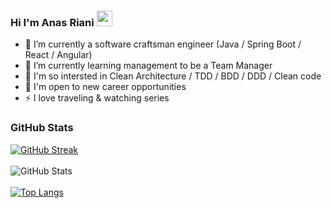 ### Hi I'm Anas Riani <img src="https://camo.githubusercontent.com/e8e7b06ecf583bc040eb60e44eb5b8e0ecc5421320a92929ce21522dbc34c891/68747470733a2f2f6d656469612e67697068792e636f6d2f6d656469612f6876524a434c467a6361737252346961377a2f67697068792e676966" width="25px" data-canonical-src="https://media.giphy.com/media/hvRJCLFzcasrR4ia7z/giphy.gif" style="max-width: 100%;"> 

- 🔭 I’m currently a software craftsman engineer (Java / Spring Boot / React / Angular)
- 🌱 I’m currently learning management to be a Team Manager
- 👀 I'm so intersted in Clean Architecture / TDD / BDD / DDD / Clean code
- 👯 I'm open to new career opportunities
- ⚡ I love traveling & watching series
<!--
**nakigami/nakigami** is a ✨ _special_ ✨ repository because its `README.md` (this file) appears on your GitHub profile.

Here are some ideas to get you started:

- 🔭 I’m currently working on ...
- 🌱 I’m currently learning ...
- 👯 I’m looking to collaborate on ...
- 🤔 I’m looking for help with ...
- 💬 Ask me about ...
- 📫 How to reach me: ...
- 😄 Pronouns: ...
- ⚡ Fun fact: ...
-->

### GitHub Stats
[![GitHub Streak](https://github-readme-streak-stats.herokuapp.com?user=nakigami&theme=react&date_format=M%20j%5B%2C%20Y%5D)](https://git.io/streak-stats)
<br />
<br />
![GitHub Stats](https://github-readme-stats.vercel.app/api?username=nakigami&theme=radical)
<br />
<br />
[![Top Langs](https://github-readme-stats.vercel.app/api/top-langs/?username=nakigami&layout=compact&theme=radical&langs_count=10)](https://github.com/anuraghazra/github-readme-stats)
